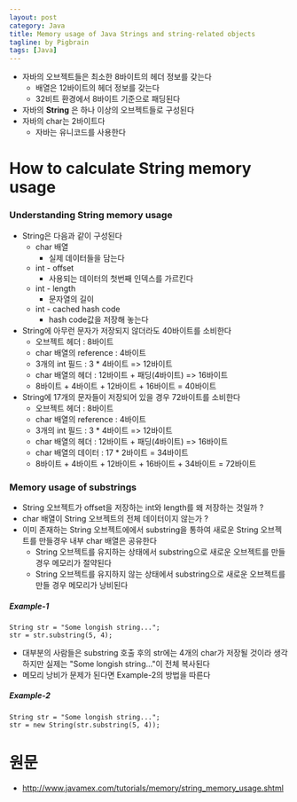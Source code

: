 ```yaml
---
layout: post
category: Java
title: Memory usage of Java Strings and string-related objects  
tagline: by Pigbrain
tags: [Java]
---
```


<!--more-->

* 자바의 오브젝트들은 최소한 8바이트의 헤더 정보를 갖는다  
	* 배열은 12바이트의 헤더 정보를 갖는다  
	* 32비트 환경에서 8바이트 기준으로 패딩된다  
* 자바의 **String** 은 하나 이상의 오브젝트들로 구성된다  
* 자바의 char는 2바이트다  
	* 자바는 유니코드를 사용한다  

  
  
# How to calculate String memory usage  
  
### Understanding String memory usage
* String은 다음과 같이 구성된다  
	* char 배열  
		* 실제 데이터들을 담는다  
	* int - offset  
		* 사용되는 데이터의 첫번째 인덱스를 가르킨다  
	* int - length  
		* 문자열의 길이  
	* int - cached hash code  
		* hash code값을 저장해 놓는다  
* String에 아무런 문자가 저장되지 않더라도 40바이트를 소비한다  
	* 오브젝트 헤더 : 8바이트  
	* char 배열의 reference : 4바이트  
	* 3개의 int 필드 : 3 * 4바이트 => 12바이트  
	* char 배열의 헤더 : 12바이트 + 패딩(4바이트) => 16바이트  
	* 8바이트 + 4바이트 + 12바이트 + 16바이트 = 40바이트  
* String에 17개의 문자들이 저장되어 있을 경우 72바이트를 소비한다  
	* 오브젝트 헤더 : 8바이트  
	* char 배열의 reference : 4바이트  
	* 3개의 int 필드 : 3 * 4바이트 => 12바이트  
	* char 배열의 헤더 : 12바이트 + 패딩(4바이트) => 16바이트  
	* char 배열의 데이터 : 17 * 2바이트 = 34바이트  
	* 8바이트 + 4바이트 + 12바이트 + 16바이트 + 34바이트 = 72바이트  
  
### Memory usage of substrings  
* String 오브젝트가 offset을 저장하는 int와 length를 왜 저장하는 것일까 ?  
* char 배열이 String 오브젝트의 전체 데이터이지 않는가 ?  
* 이미 존재하는 String 오브젝트에에서 substring을 통하여 새로운 String 오브젝트를 만들경우 내부 char 배열은 공유한다  
	* String 오브젝트를 유지하는 상태에서 substring으로 새로운 오브젝트를 만들 경우 메모리가 절약된다  
	* String 오브젝트를 유지하지 않는 상태에서 substring으로 새로운 오브젝트를 만들 경우 메모리가 낭비된다   
  
  
##### Example-1  
  
	String str = "Some longish string...";
	str = str.substring(5, 4);
  
* 대부분의 사람들은 substring 호출 후의 str에는 4개의 char가 저장될 것이라 생각하지만 실제는 "Some longish string..."이 전체 복사된다  
* 메모리 낭비가 문제가 된다면 Example-2의 방법을 따른다  
  
##### Example-2  
  
	String str = "Some longish string...";
	str = new String(str.substring(5, 4));
	


 
# 원문  
* http://www.javamex.com/tutorials/memory/string_memory_usage.shtml  
  

